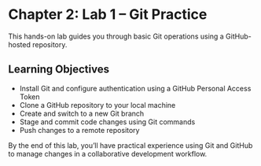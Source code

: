 # Chapter 2: Lab 1 – Git Practice

This hands-on lab guides you through basic Git operations using a GitHub-hosted repository.

## Learning Objectives

- Install Git and configure authentication using a GitHub Personal Access Token
- Clone a GitHub repository to your local machine
- Create and switch to a new Git branch
- Stage and commit code changes using Git commands
- Push changes to a remote repository

By the end of this lab, you’ll have practical experience using Git and GitHub to manage changes in a collaborative development workflow.